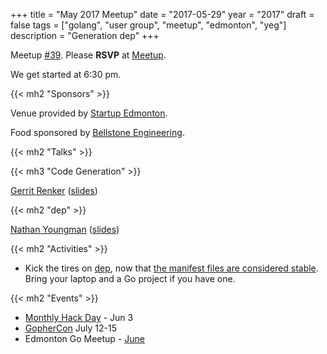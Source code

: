 +++
title = "May 2017 Meetup"
date = "2017-05-29"
year = "2017"
draft = false
tags = ["golang", "user group", "meetup", "edmonton", "yeg"]
description = "Generation dep"
+++

Meetup [#39](https://github.com/edmontongo/presentations/issues/64). Please **RSVP** at [Meetup](https://www.meetup.com/startupedmonton/events/237438348/).

We get started at 6:30 pm.

{{< mh2 "Sponsors" >}}

Venue provided by [Startup Edmonton](https://www.startupedmonton.com/).

Food sponsored by [Bellstone Engineering](https://bellstone.ca/).

{{< mh2 "Talks" >}}

{{< mh3 "Code Generation" >}}

[Gerrit Renker](https://github.com/grrtrr) ([slides](https://talks.godoc.org/github.com/edmontongo/presentations/2017-05/code-generation/code_generation.slide))

{{< mh2 "dep" >}}

[Nathan Youngman](https://github.com/nathany) ([slides](https://talks.godoc.org/github.com/edmontongo/presentations/2017-05/dep/dep.slide))

{{< mh2 "Activities" >}}

- Kick the tires on [dep](https://github.com/golang/dep), now that [the manifest files are considered stable](https://sdboyer.io/dep-status/2017-05-29/). Bring your laptop and a Go project if you have one.

{{< mh2 "Events" >}}

- [Monthly Hack Day](https://www.meetup.com/startupedmonton/events/qvnfrlywjbfb/) - Jun 3
- [GopherCon](https://gophercon.com/) July 12-15
- Edmonton Go Meetup - [June](/meetup/2017-06/)
